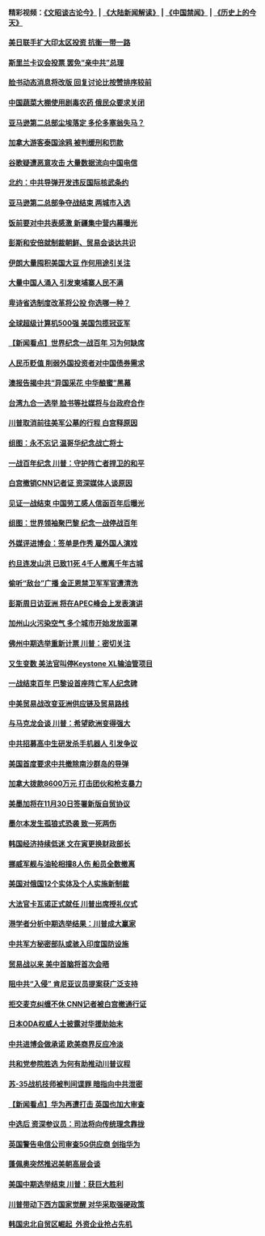 #### 精彩视频：[《文昭谈古论今》](https://github.com/gfw-breaker/wenzhao/blob/master/README.md?t=11141231) | [《大陆新闻解读》](https://github.com/gfw-breaker/ntdtv-comedy/blob/master/README.md?t=11141231) | [《中国禁闻》](https://github.com/gfw-breaker/ntdtv-news/blob/master/README.md?t=11141231) | [《历史上的今天》](https://github.com/gfw-breaker/today-in-history/blob/master/README.md?t=11141231) 

#### [美日联手扩大印太区投资 抗衡一带一路](../pages/nsc418/n10851269.md?t=11141231) 

#### [斯里兰卡议会投票 罢免“亲中共”总理](../pages/nsc418/n10850871.md?t=11141231) 

#### [脸书动态消息将改版 回复讨论比按赞排序较前](../pages/nsc418/n10851244.md?t=11141231) 

#### [中国蔬菜大棚使用剧毒农药 俄民众要求关闭](../pages/nsc418/n10850450.md?t=11141231) 

#### [亚马逊第二总部尘埃落定 多伦多塞翁失马？](../pages/nsc418/n10850602.md?t=11141231) 

#### [加拿大游客泰国涂鸦 被判缓刑和罚款](../pages/nsc418/n10850561.md?t=11141231) 

#### [谷歌疑遭恶意攻击 大量数据流向中国电信](../pages/nsc418/n10849651.md?t=11141231) 

#### [北约：中共导弹开发违反国际核武条约](../pages/nsc418/n10849551.md?t=11141231) 

#### [亚马逊第二总部争夺战结束 两城市入选](../pages/nsc418/n10849466.md?t=11141231) 

#### [饭前要对中共表感激 新疆集中营内幕曝光](../pages/nsc418/n10849239.md?t=11141231) 

#### [彭斯和安倍就制裁朝鲜、贸易会谈达共识](../pages/nsc418/n10848907.md?t=11141231) 

#### [伊朗大量囤积美国大豆 作何用途引关注](../pages/nsc418/n10848059.md?t=11141231) 

#### [大量中国人涌入 引发柬埔寨人民不满](../pages/nsc418/n10848622.md?t=11141231) 

#### [卑诗省选制度改革将公投 你选哪一种？](../pages/nsc418/n10847526.md?t=11141231) 

#### [全球超级计算机500强 美国包揽冠亚军](../pages/nsc418/n10847488.md?t=11141231) 

#### [【新闻看点】世界纪念一战百年 习为何缺席](../pages/nsc418/n10847292.md?t=11141231) 

#### [人民币贬值 削弱外国投资者对中国债券需求](../pages/nsc418/n10847506.md?t=11141231) 

#### [澳报告揭中共“异国采花 中华酿蜜”黑幕](../pages/nsc418/n10846837.md?t=11141231) 

#### [台湾九合一选举 脸书等社媒将与台政府合作](../pages/nsc418/n10847211.md?t=11141231) 

#### [川普取消前往美军公墓的行程 白宫释原因](../pages/nsc418/n10846670.md?t=11141231) 

#### [组图：永不忘记 温哥华纪念战亡将士](../pages/nsc418/n10845683.md?t=11141231) 

#### [一战百年纪念 川普：守护阵亡者捍卫的和平](../pages/nsc418/n10845450.md?t=11141231) 

#### [白宫撤销CNN记者证 资深媒体人谈原因](../pages/nsc418/n10845359.md?t=11141231) 

#### [见证一战结束 中国劳工感人信函百年后曝光](../pages/nsc418/n10845223.md?t=11141231) 

#### [组图：世界领袖聚巴黎 纪念一战停战百年](../pages/nsc418/n10845047.md?t=11141231) 

#### [外媒评进博会：签单是作秀 雇外国人演戏](../pages/nsc418/n10844281.md?t=11141231) 

#### [约旦连发山洪 已致11死 4千人撤离千年古城](../pages/nsc418/n10844615.md?t=11141231) 

#### [偷听“敌台”广播 金正恩禁卫军军官遭清洗](../pages/nsc418/n10844353.md?t=11141231) 

#### [彭斯周日访亚洲 将在APEC峰会上发表演讲](../pages/nsc418/n10844075.md?t=11141231) 

#### [加州山火污染空气 多个城市开始发放面罩](../pages/nsc418/n10844214.md?t=11141231) 

#### [佛州中期选举重新计票 川普：密切关注](../pages/nsc418/n10843995.md?t=11141231) 

#### [又生变数 美法官叫停Keystone XL输油管项目](../pages/nsc418/n10843752.md?t=11141231) 

#### [一战结束百年 巴黎设首座阵亡军人纪念碑](../pages/nsc418/n10843698.md?t=11141231) 

#### [中美贸易战改变亚洲供应链及贸易路线](../pages/nsc418/n10843491.md?t=11141231) 

#### [与马克龙会谈 川普：希望欧洲变得强大](../pages/nsc418/n10843329.md?t=11141231) 

#### [中共招募高中生研发杀手机器人 引发争议](../pages/nsc418/n10842419.md?t=11141231) 

#### [美国首度要求中共撤除南沙群岛的导弹](../pages/nsc418/n10842945.md?t=11141231) 

#### [加拿大拨款8600万元 打击团伙和枪支暴力](../pages/nsc418/n10842249.md?t=11141231) 

#### [美墨加将在11月30日签署新版自贸协议](../pages/nsc418/n10841572.md?t=11141231) 

#### [墨尔本发生孤狼式恐袭 致一死两伤](../pages/nsc418/n10840893.md?t=11141231) 

#### [韩国经济持续低迷 文在寅更换财政部长](../pages/nsc418/n10839960.md?t=11141231) 

#### [挪威军舰与油轮相撞8人伤 船员全数撤离](../pages/nsc418/n10841146.md?t=11141231) 

#### [美国对俄国12个实体及个人实施新制裁](../pages/nsc418/n10841109.md?t=11141231) 

#### [大法官卡瓦诺正式就任 川普出席授礼仪式](../pages/nsc418/n10840367.md?t=11141231) 

#### [港学者分析中期选举结果：川普成大赢家](../pages/nsc418/n10840095.md?t=11141231) 

#### [中共军方秘密部队或骇入印度国防设施](../pages/nsc418/n10839561.md?t=11141231) 

#### [贸易战以来 美中首脑将首次会晤](../pages/nsc418/n10839071.md?t=11141231) 

#### [阻中共“入侵” 肯尼亚议员提案获广泛支持](../pages/nsc418/n10839184.md?t=11141231) 

#### [拒交麦克纠缠不休 CNN记者被白宫撤通行证](../pages/nsc418/n10838526.md?t=11141231) 

#### [日本ODA权威人士披露对华援助始末](../pages/nsc418/n10838064.md?t=11141231) 

#### [中共进博会做承诺 欧美商界反应冷淡](../pages/nsc418/n10837102.md?t=11141231) 

#### [共和党参院胜选 为何有助推动川普议程](../pages/nsc418/n10836979.md?t=11141231) 

#### [苏-35战机技师被判间谍罪 暗指向中共泄密](../pages/nsc418/n10837017.md?t=11141231) 

#### [【新闻看点】华为再遭打击 英国也加大审查](../pages/nsc418/n10836745.md?t=11141231) 

#### [中选后 资深参议员：司法将向传统理念靠拢](../pages/nsc418/n10836636.md?t=11141231) 

#### [英国警告电信公司审查5G供应商 剑指华为](../pages/nsc418/n10836577.md?t=11141231) 

#### [蓬佩奥突然推迟美朝高层会谈](../pages/nsc418/n10836329.md?t=11141231) 

#### [美国中期选举结束 川普：获巨大胜利](../pages/nsc418/n10834872.md?t=11141231) 

#### [川普带动下西方国家觉醒 对华采取强硬政策](../pages/nsc418/n10834533.md?t=11141231) 

#### [韩国忠北自贸区崛起  外资企业抢占先机](../pages/nsc418/n10834775.md?t=11141231) 

